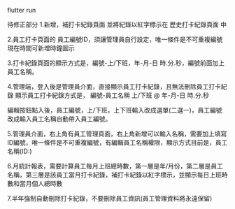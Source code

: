 flutter run

待修正部分
1.新增，補打卡紀錄頁面
並將紀錄以紅字標示在 歷史打卡紀錄頁面 中

2.員工打卡頁面的 員工編號ID，須讓管理員自行設定，唯一條件是不可重複編號
現在時間可新增時鐘圖示

3.打卡紀錄頁面的顯示方式是，編號-上/下班，年-月-日 時.分.秒，編號前面加上員工名稱。

4.管理端，登入後是管理員介面，直接顯示員工打卡紀錄，且無法刪除員工打卡紀錄
顯示員工打卡紀錄方式是，
編號-員工名稱
上/下班 @ 年-月-日 時.分.秒

編輯按鈕點入後，員工編號，上/下班，上下班輸入改成選單(二選一)，員工編號改成輸入員工名稱自動帶入員工編號。

5.管理員介面，右上角有員工管理頁面，右上角新增可以輸入名稱，需要加上填寫ID編號，唯一條件是不可重複編號，有編輯員工名稱權限，顯示方式目前是，員工名稱(ID:)

6.月統計報表，需要計算員工每月上班總時數，第一層是年/月份，第二層是員工名稱，第三層是該員工當月打卡紀錄，補打卡紀錄以紅字標示，並顯示每日上班時數和當月個人總時數

7.半年強制自動刪除打卡紀錄，不要刪除員工資訊(員工管理資料將永遠保留)

